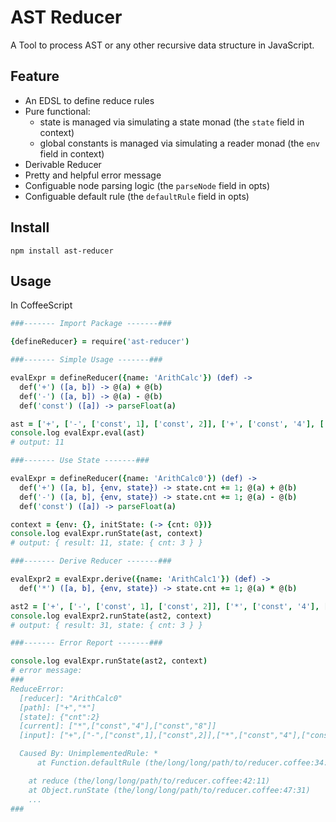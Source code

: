 AST Reducer
===========

A Tool to process AST or any other recursive data structure in JavaScript.

Feature
-------

- An EDSL to define reduce rules
- Pure functional:
  - state is managed via simulating a state monad (the `state` field in context)
  - global constants is managed via simulating a reader monad (the `env` field in context)
- Derivable Reducer
- Pretty and helpful error message
- Configuable node parsing logic (the `parseNode` field in opts)
- Configuable default rule (the `defaultRule` field in opts)

Install
-------

```
npm install ast-reducer
```

Usage
-----

In CoffeeScript

```coffeescript
###------- Import Package -------###

{defineReducer} = require('ast-reducer')

###------- Simple Usage -------###

evalExpr = defineReducer({name: 'ArithCalc'}) (def) ->
  def('+') ([a, b]) -> @(a) + @(b)
  def('-') ([a, b]) -> @(a) - @(b)
  def('const') ([a]) -> parseFloat(a)

ast = ['+', ['-', ['const', 1], ['const', 2]], ['+', ['const', '4'], ['const', '8']]]
console.log evalExpr.eval(ast)
# output: 11

###------- Use State -------###

evalExpr = defineReducer({name: 'ArithCalc0'}) (def) ->
  def('+') ([a, b], {env, state}) -> state.cnt += 1; @(a) + @(b)
  def('-') ([a, b], {env, state}) -> state.cnt += 1; @(a) - @(b)
  def('const') ([a]) -> parseFloat(a)

context = {env: {}, initState: (-> {cnt: 0})}
console.log evalExpr.runState(ast, context)
# output: { result: 11, state: { cnt: 3 } }

###------- Derive Reducer -------###

evalExpr2 = evalExpr.derive({name: 'ArithCalc1'}) (def) ->
  def('*') ([a, b], {env, state}) -> state.cnt += 1; @(a) * @(b)

ast2 = ['+', ['-', ['const', 1], ['const', 2]], ['*', ['const', '4'], ['const', '8']]]
console.log evalExpr2.runState(ast2, context)
# output: { result: 31, state: { cnt: 3 } }

###------- Error Report -------###

console.log evalExpr.runState(ast2, context)
# error message:
###
ReduceError:
  [reducer]: "ArithCalc0"
  [path]: ["+","*"]
  [state]: {"cnt":2}
  [current]: ["*",["const","4"],["const","8"]]
  [input]: ["+",["-",["const",1],["const",2]],["*",["const","4"],["const","8"]]]

  Caused By: UnimplementedRule: *
      at Function.defaultRule (the/long/long/path/to/reducer.coffee:34:13)

    at reduce (the/long/long/path/to/reducer.coffee:42:11)
    at Object.runState (the/long/long/path/to/reducer.coffee:47:31)
    ...
###
```

